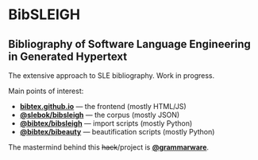 # BibSLEIGH
## Bibliography of Software Language Engineering in Generated Hypertext

The extensive approach to SLE bibliography. Work in progress.

Main points of interest:
* **[bibtex.github.io](http://bibtex.github.io)** — the frontend (mostly HTML/JS)
* **[@slebok/bibsleigh](https://github.com/slebok/bibsleigh/)** — the corpus (mostly JSON)
* **[@bibtex/bibsleigh](https://github.com/bibtex/bibsleigh/)** — import scripts (mostly Python)
* **[@bibtex/bibeauty](https://github.com/bibtex/bibeauty/)** — beautification scripts (mostly Python)

The mastermind behind this ~~hack~~/project is **[@grammarware](http://grammarware.github.io/)**.
